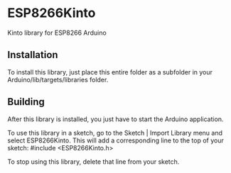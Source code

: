# ESP8266Kinto
Kinto library for ESP8266 Arduino

## Installation
To install this library, just place this entire folder as a subfolder in your Arduino/lib/targets/libraries folder.

## Building
After this library is installed, you just have to start the Arduino application.

To use this library in a sketch, go to the Sketch | Import Library menu and select ESP8266Kinto. This will add a corresponding line to the top of your sketch: #include <ESP8266Kinto.h>

To stop using this library, delete that line from your sketch.
